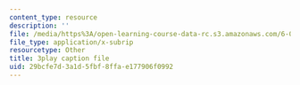 ```yaml
---
content_type: resource
description: ''
file: /media/https%3A/open-learning-course-data-rc.s3.amazonaws.com/6-006-introduction-to-algorithms-spring-2020/29bcfe7d3a1d5fbf8ffae177906f0992_oS9aPzUNG-s.vtt
file_type: application/x-subrip
resourcetype: Other
title: 3play caption file
uid: 29bcfe7d-3a1d-5fbf-8ffa-e177906f0992
---
```

